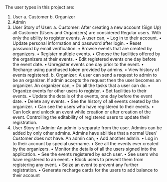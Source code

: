 The user types in this project are:
1.	User
a.	Customer
b.	Organizer
2.	Admin
1. User Story of User:
a. Customer: 
After creating a new account (Sign Up) all Customer (Users and Organizers) are considered Regular users. With only the ability to register events.
A user can,
•	Log in to their account.
•	Update personal information and password after login.
•	Reset password by email verification.
•	Browse events that are created by organizers.
•	Register multiple events.
•	Choose the facilities offered by the organizers at their events.
•	Edit registered events one day before the event date.
•	Unregister events one day prior to the event.
•	Recharge using purchased token provided by admins.
•	View history of events registered.
b. Organizer: 
A user can send a request to admin to be an organizer. If admin accepts the request 
then the user becomes an organizer.
An organizer can,
•	Do all the tasks that a user can do.
•	Organize events for other users to register.
•	Set facilities to their events.
•	Update the details of the events, one day before the event date.
•	Delete any events.
•	See the history of all events created by the organizer.
•	Can see the users who have registered to their events.
•	Can lock and unlock an event while creation or after creation of the event. Controlling the
editability of registered users to update their registration.
2. User Story of Admin:
An admin is separate from the user. Admins can be added by only other admins. Admins have abilities that a normal User/ Customer does not have.
An admin can,
•	Add another admin.
•	Log in to their account by special username.
•	See all the events ever created by the organizers.
•	Monitor the details of all the users signed into the application.
•	See the events registered by each user.
•	See users who have registered to an event.
•	Block users to prevent them from registering any event.
•	Seize an event to prevent any further registration.
•	Generate recharge cards for the users to add balance to their account
